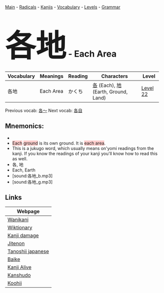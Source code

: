 <style> bigfont {font-size: 100px}</style>
[Main](../README.md) -
[Radicals](../radicals.md) -
[Kanjis](../kanjis.md) -
[Vocabulary](../vocabulary.md) -
[Levels](../levels.md) -
[Grammar](../grammar.md)
# <bigfont> 各地</bigfont> - Each Area 

| Vocabulary | Meanings | Reading | Characters | Level |
| --- | --- | --- | --- | --- |
| 各地 | Each Area | かくち |  [各](../kanjis/各.md) (Each), [地](../kanjis/地.md) (Earth, Ground, Land) | [Level 22](../levels/wk_level22.md) |

Previous vocab: [各〜](各〜.md) Next vocab: [各自](各自.md) 

## Mnemonics:

* 
* <span style="background-color:#ffcccb"> Each</span> <span style="background-color:#ffcccb"> ground</span> is its own ground. It is <span style="background-color:#ffcccb"> each area</span>.
* This is a jukugo word, which usually means on'yomi readings from the kanji. If you know the readings of your kanji you'll know how to read this as well.
* 各, 地
* Each, Earth
* [sound:各地_b.mp3]
* [sound:各地_g.mp3]


## Links 

| Webpage |
| --- |
| [Wanikani          ](https://www.wanikani.com/kanji/各地) |
| [Wiktionary        ](https://en.wiktionary.org/wiki/各地) |
| [Kanji damage      ](http://www.kanjidamage.com/kanji/search?utf8=✓&q=各地) |
| [Jitenon           ](https://jitenon.com/kanji/各地) |
| [Tanoshii japanese ](https://www.tanoshiijapanese.com/dictionary/kanji.cfm?k=各地) |
| [Baike             ](https://baike.baidu.com/item/各地) |
| [Kanji Alive       ](https://app.kanjialive.com/各地) |
| [Kanshudo          ](https://www.kanshudo.com/searchmn?q=各地) |
| [Koohii            ](https://kanji.koohii.com/study/kanji/各地) |
